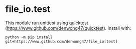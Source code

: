 # file_io.test
 This module run unittest using quicktest (https://www.github.com/denwong47/quicktest).
 Install with:
 ```
 python -m pip install git+https://www.github.com/denwong47/file_io[test]
 ```